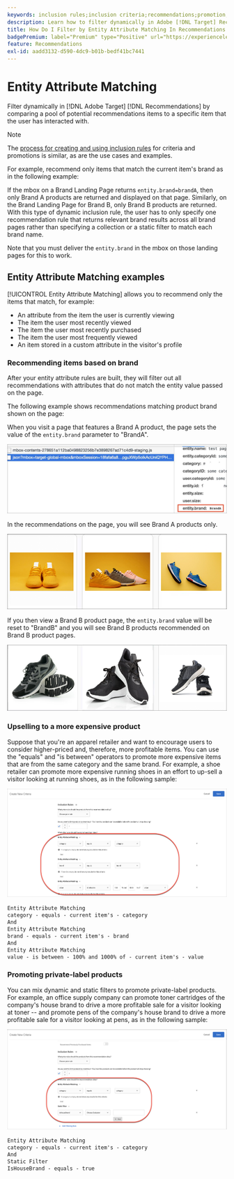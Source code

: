 ```yaml
---
keywords: inclusion rules;inclusion criteria;recommendations;promotion;promotions;dynamic filtering;dynamic;entity attribute matching
description: Learn how to filter dynamically in Adobe [!DNL Target] Recommendations by comparing a pool of potential items to a specific item that the user has interacted with.
title: How Do I Filter by Entity Attribute Matching In Recommendations Activities?
badgePremium: label="Premium" type="Positive" url="https://experienceleague.adobe.com/docs/target/using/introduction/intro.html?lang=en#premium newtab=true" tooltip="See what's included in Target Premium."
feature: Recommendations
exl-id: aadd3132-d590-4dc9-b01b-bedf41bc7441
---
```

# Entity Attribute Matching

Filter dynamically in [!DNL Adobe Target] [!DNL Recommendations] by comparing a pool of potential recommendations items to a specific item that the user has interacted with.

>[!NOTE]
>
>The [process for creating and using inclusion rules](/help/main/c-recommendations/c-algorithms/use-dynamic-and-static-inclusion-rules.md) for criteria and promotions is similar, as are the use cases and examples.

For example, recommend only items that match the current item's brand as in the following example:

If the mbox on a Brand Landing Page returns `entity.brand=brandA`, then only Brand A products are returned and displayed on that page. Similarly, on the Brand Landing Page for Brand B, only Brand B products are returned. With this type of dynamic inclusion rule, the user has to only specify one recommendation rule that returns relevant brand results across all brand pages rather than specifying a collection or a static filter to match each brand name.

Note that you must deliver the `entity.brand` in the mbox on those landing pages for this to work.

## Entity Attribute Matching examples 

[!UICONTROL Entity Attribute Matching] allows you to recommend only the items that match, for example:

* An attribute from the item the user is currently viewing
* The item the user most recently viewed
* The item the user most recently purchased
* The item the user most frequently viewed
* An item stored in a custom attribute in the visitor's profile

### Recommending items based on brand

After your entity attribute rules are built, they will filter out all recommendations with attributes that do not match the entity value passed on the page.

The following example shows recommendations matching product brand shown on the page:

When you visit a page that features a Brand A product, the page sets the value of the `entity.brand` parameter to "BrandA".

![Example Target call](/help/main/c-recommendations/c-algorithms/assets/example-target-call.png)

In the recommendations on the page, you will see Brand A products only.

![Brand A recommendations](/help/main/c-recommendations/c-algorithms/assets/brandA.png)

If you then view a Brand B product page, the `entity.brand` value will be reset to "BrandB" and you will see Brand B products recommended on Brand B product pages.

![Brand B recommendations](/help/main/c-recommendations/c-algorithms/assets/brandB.png)

### Upselling to a more expensive product

Suppose that you're an apparel retailer and want to encourage users to consider higher-priced and, therefore, more profitable items. You can use the "equals" and "is between" operators to promote more expensive items that are from the same category and the same brand. For example, a shoe retailer can promote more expensive running shoes in an effort to up-sell a visitor looking at running shoes, as in the following sample:

![Upselling](/help/main/c-recommendations/c-algorithms/assets/upsell.png)

```
Entity Attribute Matching
category - equals - current item's - category 
And 
Entity Attribute Matching
brand - equals - current item's - brand 
And 
Entity Attribute Matching
value - is between - 100% and 1000% of - current item's - value
```

### Promoting private-label products

You can mix dynamic and static filters to promote private-label products. For example, an office supply company can promote toner cartridges of the company's house brand to drive a more profitable sale for a visitor looking at toner -- and promote pens of the company's house brand to drive a more profitable sale for a visitor looking at pens, as in the following sample:

![House Brand](/help/main/c-recommendations/c-algorithms/assets/housebrand.png)

```
Entity Attribute Matching
category - equals - current item's - category 
And
Static Filter
IsHouseBrand - equals - true
```
